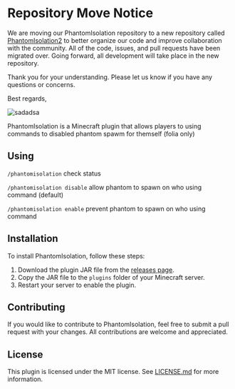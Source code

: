 # Repository Move Notice

We are moving our PhantomIsolation repository to a new repository called [PhantomIsolation2](https://github.com/Hynse/PhantomIsolation2) to better organize our code and improve collaboration with the community. All of the code, issues, and pull requests have been migrated over. Going forward, all development will take place in the new repository.

Thank you for your understanding. Please let us know if you have any questions or concerns.

Best regards,

![sadadsa](https://user-images.githubusercontent.com/125941391/232180801-4b2ecf68-f45d-4159-b99c-31508ae979ac.png)


PhantomIsolation is a Minecraft plugin that allows players to using commands to disabled phantom spawm for themself (folia only)

## Using
`/phantomisolation` check status

`/phantomisolation disable` allow phantom to spawn on who using command (default)

`/phantomisolation enable` prevent phantom to spawn on who using command



## Installation

To install PhantomIsolation, follow these steps:

1. Download the plugin JAR file from the [releases page](https://github.com/Hynse/PhantomIsolation/releases).
2. Copy the JAR file to the `plugins` folder of your Minecraft server.
3. Restart your server to enable the plugin.

## Contributing

If you would like to contribute to PhantomIsolation, feel free to submit a pull request with your changes. All contributions are welcome and appreciated.

## License

This plugin is licensed under the MIT license. See [LICENSE.md](https://github.com/Hynse/PhantomIsolation/blob/master/LICENSE.md) for more information.
